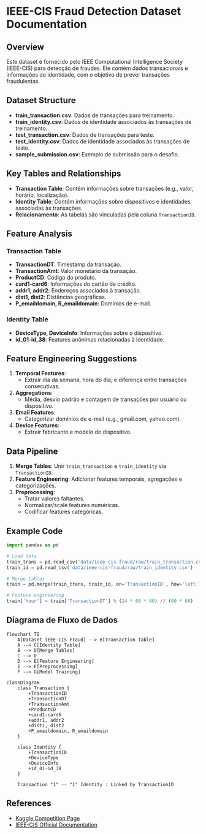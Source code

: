 # IEEE-CIS Fraud Detection Dataset Documentation

## Overview
Este dataset é fornecido pelo IEEE Computational Intelligence Society (IEEE-CIS)  para detecção de fraudes. Ele contém dados transacionais e informações de identidade, com o objetivo de prever transações fraudulentas.

## Dataset Structure
- **train_transaction.csv**: Dados de transações para treinamento.
- **train_identity.csv**: Dados de identidade associados às transações de treinamento.
- **test_transaction.csv**: Dados de transações para teste.
- **test_identity.csv**: Dados de identidade associados às transações de teste.
- **sample_submission.csv**: Exemplo de submissão para o desafio.

## Key Tables and Relationships
- **Transaction Table**: Contém informações sobre transações (e.g., valor, horário, localização).
- **Identity Table**: Contém informações sobre dispositivos e identidades associadas às transações.
- **Relacionamento**: As tabelas são vinculadas pela coluna `TransactionID`.

## Feature Analysis
### Transaction Table
- **TransactionDT**: Timestamp da transação.
- **TransactionAmt**: Valor monetário da transação.
- **ProductCD**: Código do produto.
- **card1-card6**: Informações do cartão de crédito.
- **addr1, addr2**: Endereços associados à transação.
- **dist1, dist2**: Distâncias geográficas.
- **P_emaildomain, R_emaildomain**: Domínios de e-mail.

### Identity Table
- **DeviceType, DeviceInfo**: Informações sobre o dispositivo.
- **id_01-id_38**: Features anônimas relacionadas à identidade.

## Feature Engineering Suggestions
1. **Temporal Features**:
   - Extrair dia da semana, hora do dia, e diferença entre transações consecutivas.
2. **Aggregations**:
   - Média, desvio padrão e contagem de transações por usuário ou dispositivo.
3. **Email Features**:
   - Categorizar domínios de e-mail (e.g., gmail.com, yahoo.com).
4. **Device Features**:
   - Extrair fabricante e modelo do dispositivo.

## Data Pipeline
1. **Merge Tables**: Unir `train_transaction` e `train_identity` via `TransactionID`.
2. **Feature Engineering**: Adicionar features temporais, agregações e categorizações.
3. **Preprocessing**:
   - Tratar valores faltantes.
   - Normalizar/scale features numéricas.
   - Codificar features categóricas.

## Example Code
```python
import pandas as pd

# Load data
train_trans = pd.read_csv('data/ieee-cis-fraud/raw/train_transaction.csv')
train_id = pd.read_csv('data/ieee-cis-fraud/raw/train_identity.csv')

# Merge tables
train = pd.merge(train_trans, train_id, on='TransactionID', how='left')

# Feature engineering
train['hour'] = train['TransactionDT'] % (24 * 60 * 60) // (60 * 60)
```

## Diagrama de Fluxo de Dados

```mermaid
flowchart TD
    A[Dataset IEEE-CIS Fraud] --> B[Transaction Table]
    A --> C[Identity Table]
    B --> D[Merge Tables]
    C --> D
    D --> E[Feature Engineering]
    E --> F[Preprocessing]
    F --> G[Model Training]
```

```mermaid
classDiagram
    class Transaction {
        +TransactionID
        +TransactionDT
        +TransactionAmt
        +ProductCD
        +card1-card6
        +addr1, addr2
        +dist1, dist2
        +P_emaildomain, R_emaildomain
    }

    class Identity {
        +TransactionID
        +DeviceType
        +DeviceInfo
        +id_01-id_38
    }

    Transaction "1" -- "1" Identity : Linked by TransactionID
```

## References
- [Kaggle Competition Page](https://www.kaggle.com/c/ieee-fraud-detection)
- [IEEE-CIS Official Documentation](https://www.ieee.org/)

